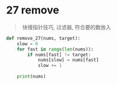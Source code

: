 # 27 remove

> 快慢指针技巧, 过滤器, 符合要的数放入

```python
def remove_27(nums, target):  
    slow = 0  
    for fast in range(len(nums)):  
        if nums[fast] != target:  
            nums[slow] = nums[fast]  
            slow += 1  
  
    print(nums)
```